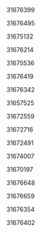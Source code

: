 31676399

31676495

31675132

31676214

31675536

31676419

31676342

31657525

31672559

31672716

31672491

31674007

31670197

31676648

31676659

31676354

31676402

